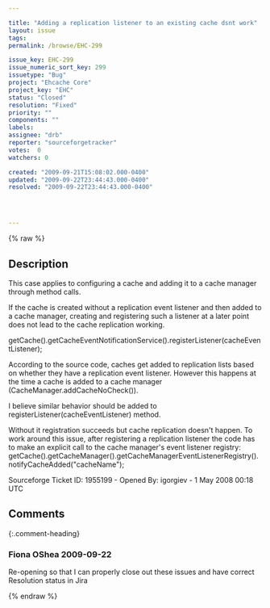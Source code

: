 ```yaml
---

title: "Adding a replication listener to an existing cache dsnt work"
layout: issue
tags: 
permalink: /browse/EHC-299

issue_key: EHC-299
issue_numeric_sort_key: 299
issuetype: "Bug"
project: "Ehcache Core"
project_key: "EHC"
status: "Closed"
resolution: "Fixed"
priority: ""
components: ""
labels: 
assignee: "drb"
reporter: "sourceforgetracker"
votes:  0
watchers: 0

created: "2009-09-21T15:08:02.000-0400"
updated: "2009-09-22T23:44:43.000-0400"
resolved: "2009-09-22T23:44:43.000-0400"




---
```


{% raw %}

## Description

<div markdown="1" class="description">

This case applies to configuring a cache and adding it to a cache manager through method calls. 

If the cache is created without a replication event listener and then added to a cache manager, creating and registering such a listener at a later point does not lead to the cache replication working. 

getCache().getCacheEventNotificationService().registerListener(cacheEventListener);

According to the source code, caches get added to replication lists based on whether they have a replication event listener. However this happens at the time a cache is added to a cache manager (CacheManager.addCacheNoCheck()). 

I believe similar behavior should be added to registerListener(cacheEventListener) method. 

Without it registration succeeds but cache replication doesn't happen. To work around this issue, after registering a replication listener the code has to make an explicit call to the cache manager's event listener registry:
            getCache().getCacheManager().getCacheManagerEventListenerRegistry().notifyCacheAdded("cacheName");


Sourceforge Ticket ID: 1955199 - Opened By: igorgiev - 1 May 2008 00:18 UTC

</div>

## Comments


{:.comment-heading}
### **Fiona OShea** <span class="date">2009-09-22</span>

<div markdown="1" class="comment">

Re-opening so that I can properly close out these issues and have correct Resolution status in Jira

</div>



{% endraw %}
